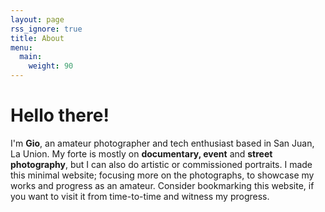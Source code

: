 ```yaml
---
layout: page
rss_ignore: true
title: About
menu:
  main:
    weight: 90
---
```


# Hello there!
I'm **Gio**, an amateur photographer and tech enthusiast based in San Juan, La Union. My forte is mostly on **documentary, event** and **street photography**, but I can also do artistic or commissioned portraits.
I made this minimal website; focusing more on the photographs, to showcase my works and progress as an amateur. Consider bookmarking this website, if you want to visit it from time-to-time and witness my progress.



